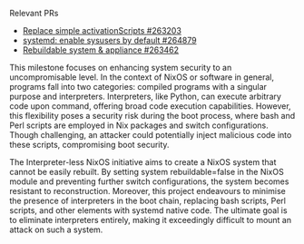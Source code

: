 Relevant PRs
- [Replace simple activationScripts  #263203](https://github.com/NixOS/nixpkgs/pull/263203)
- [systemd: enable sysusers by default #264879](https://github.com/NixOS/nixpkgs/pull/264879)
- [Rebuildable system & appliance #263462](https://github.com/NixOS/nixpkgs/pull/263462)

This milestone focuses on enhancing system security to an uncompromisable level. In the context of NixOS or software in general, programs fall into two categories: compiled programs with a singular purpose and interpreters. Interpreters, like Python, can execute arbitrary code upon command, offering broad code execution capabilities. However, this flexibility poses a security risk during the boot process, where bash and Perl scripts are employed in Nix packages and switch configurations. Though challenging, an attacker could potentially inject malicious code into these scripts, compromising boot security.

The Interpreter-less NixOS initiative aims to create a NixOS system that cannot be easily rebuilt. By setting system rebuildable=false in the NixOS module and preventing further switch configurations, the system becomes resistant to reconstruction. Moreover, this project endeavours to minimise the presence of interpreters in the boot chain, replacing bash scripts, Perl scripts, and other elements with systemd native code. The ultimate goal is to eliminate interpreters entirely, making it exceedingly difficult to mount an attack on such a system.
